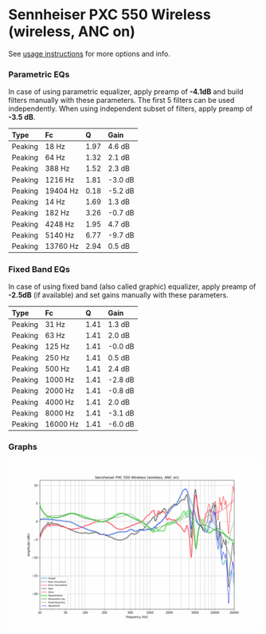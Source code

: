 # Sennheiser PXC 550 Wireless (wireless, ANC on)
See [usage instructions](https://github.com/jaakkopasanen/AutoEq#usage) for more options and info.

### Parametric EQs
In case of using parametric equalizer, apply preamp of **-4.1dB** and build filters manually
with these parameters. The first 5 filters can be used independently.
When using independent subset of filters, apply preamp of **-3.5 dB**.

| Type    | Fc       |    Q | Gain    |
|:--------|:---------|:-----|:--------|
| Peaking | 18 Hz    | 1.97 | 4.6 dB  |
| Peaking | 64 Hz    | 1.32 | 2.1 dB  |
| Peaking | 388 Hz   | 1.52 | 2.3 dB  |
| Peaking | 1216 Hz  | 1.81 | -3.0 dB |
| Peaking | 19404 Hz | 0.18 | -5.2 dB |
| Peaking | 14 Hz    | 1.69 | 1.3 dB  |
| Peaking | 182 Hz   | 3.26 | -0.7 dB |
| Peaking | 4248 Hz  | 1.95 | 4.7 dB  |
| Peaking | 5140 Hz  | 6.77 | -9.7 dB |
| Peaking | 13760 Hz | 2.94 | 0.5 dB  |

### Fixed Band EQs
In case of using fixed band (also called graphic) equalizer, apply preamp of **-2.5dB**
(if available) and set gains manually with these parameters.

| Type    | Fc       |    Q | Gain    |
|:--------|:---------|:-----|:--------|
| Peaking | 31 Hz    | 1.41 | 1.3 dB  |
| Peaking | 63 Hz    | 1.41 | 2.0 dB  |
| Peaking | 125 Hz   | 1.41 | -0.0 dB |
| Peaking | 250 Hz   | 1.41 | 0.5 dB  |
| Peaking | 500 Hz   | 1.41 | 2.4 dB  |
| Peaking | 1000 Hz  | 1.41 | -2.8 dB |
| Peaking | 2000 Hz  | 1.41 | -0.8 dB |
| Peaking | 4000 Hz  | 1.41 | 2.0 dB  |
| Peaking | 8000 Hz  | 1.41 | -3.1 dB |
| Peaking | 16000 Hz | 1.41 | -6.0 dB |

### Graphs
![](./Sennheiser%20PXC%20550%20Wireless%20(wireless,%20ANC%20on).png)